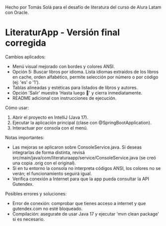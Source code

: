 Hecho por Tomás Solá para el desafío de literatura del curso de Alura Latam con Oracle.

LiteraturApp - Versión final corregida
=====================================

Cambios aplicados:
- Menú visual mejorado con bordes y colores ANSI.
- Opción 5: Buscar libros por idioma. Lista idiomas extraídos de los libros en cache, orden alfabético,
  permite selección por número o por código (ej: 'es' o '1').
- Tablas alineadas y estéticas para listados de libros y autores.
- Opción 'Salir' muestra 'Hasta luego 👋' y cierra inmediatamente.
- README adicional con instrucciones de ejecución.

Cómo usar:
1. Abrir el proyecto en IntelliJ (Java 17).
2. Ejecutar la aplicación principal (clase con @SpringBootApplication).
3. Interactuar por consola con el menú.

Notas importantes:
- Las mejoras se aplicaron sobre ConsoleService.java. Si deseas integrarlas de forma distinta,
  revisá src/main/java/com/literaturaapp/service/ConsoleService.java (se creó una copia .orig con el original).
- Si en tu entorno la consola no interpreta códigos ANSI, los colores no se verán; el funcionamiento seguirá igual.
- Verifica conexión a Internet para que la app pueda consultar la API Gutendex.

Posibles errores y soluciones:
- Error de conexión: comprobar que tienes acceso a internet y que gutendex.com no esté bloqueado.
- Compilación: asegurate de usar Java 17 y ejecutar 'mvn clean package' si es necesario.